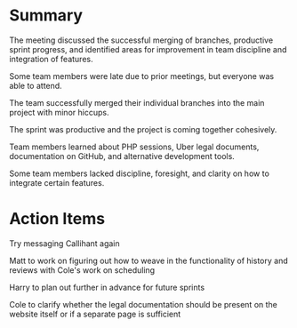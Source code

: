 # Summary

The meeting discussed the successful merging of branches, productive sprint progress, and identified areas for improvement in team discipline and integration of features.

Some team members were late due to prior meetings, but everyone was able to attend.

The team successfully merged their individual branches into the main project with minor hiccups.

The sprint was productive and the project is coming together cohesively.

Team members learned about PHP sessions, Uber legal documents, documentation on GitHub, and alternative development tools.

Some team members lacked discipline, foresight, and clarity on how to integrate certain features.

# Action Items

Try messaging Callihant again

Matt to work on figuring out how to weave in the functionality of history and reviews with Cole's work on scheduling

Harry to plan out further in advance for future sprints

Cole to clarify whether the legal documentation should be present on the website itself or if a separate page is sufficient